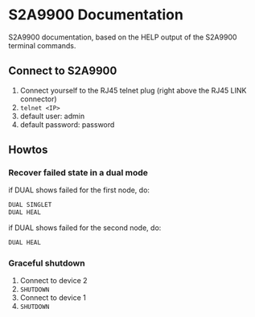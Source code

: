 # S2A9900 Documentation

S2A9900 documentation, based on the HELP output of the S2A9900 terminal commands.

## Connect to S2A9900

1. Connect yourself to the RJ45 telnet plug (right above the RJ45 LINK connector)
2. `telnet <IP>`
3. default user: admin
4. default password: password

## Howtos

### Recover failed state in a dual mode

if DUAL shows failed for the first node, do:

```bash
DUAL SINGLET
DUAL HEAL
```

if DUAL shows failed for the second node, do:

```bash
DUAL HEAL
```

### Graceful shutdown

1. Connect to device 2
2. `SHUTDOWN`
3. Connect to device 1
4. `SHUTDOWN`
